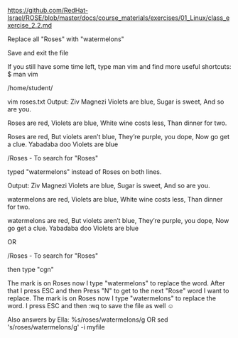 https://github.com/RedHat-Israel/ROSE/blob/master/docs/course_materials/exercises/01_Linux/class_exercise_2.2.md

Replace all "Roses" with "watermelons"

Save and exit the file

If you still have some time left, type man vim and find more useful shortcuts:
$ man vim

/home/student/

vim roses.txt
Output:
Ziv Magnezi
Violets are blue,
Sugar is sweet,
And so are you.

Roses are red,
Violets are blue,
White wine costs less,
Than dinner for two.

Roses are red,
But violets aren’t blue,
They’re purple, you dope,
Now go get a clue.
Yabadaba doo
Violets are blue

/Roses - To search for "Roses"

typed "watermelons" instead of Roses on both lines.

Output:
Ziv Magnezi
Violets are blue,
Sugar is sweet,
And so are you.

watermelons are red,
Violets are blue,
White wine costs less,
Than dinner for two.

watermelons are red,
But violets aren’t blue,
They’re purple, you dope,
Now go get a clue.
Yabadaba doo
Violets are blue

OR

/Roses - To search for "Roses"

then type "cgn"

The mark is on Roses now I type "watermelons" to replace the word.
After that I press ESC and then Press "N" to get to the next "Rose" word I want to replace.
The mark is on Roses now I type "watermelons" to replace the word.
I press ESC and then :wq to save the file as well ☺

Also answers by Ella:
%s/roses/watermelons/g
OR
sed 's/roses/watermelons/g' -i myfile
